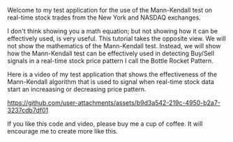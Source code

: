 Welcome to my test application for the use of the Mann-Kendall test on real-time 
stock trades from the New York and NASDAQ exchanges.

I don't think showing you a math equation; but not showing how it can be effectively
used, is very useful. This tutorial takes the opposite view. 
We will not show the mathematics of the Mann-Kendall test. 
Instead, we will show how the Mann-Kendall test can be effectively 
used in detecting Buy/Sell signals in a real-time stock price pattern I call the Bottle Rocket Pattern.

Here is a video of my test application that shows the effectiveness of the Mann-Kendall
algorithm that is used to signal when real-time stock data start an increaasing or
decreasing price pattern.

https://github.com/user-attachments/assets/b9d3a542-219c-4950-b2a7-3237cdb7df01

If you like this code and video, please buy me a cup of coffee. It will encourage me
to create more like this.

